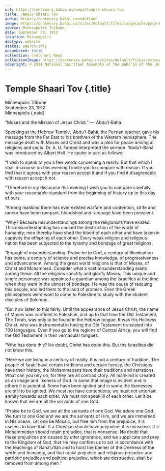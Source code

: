```yaml
---
url: https://centenary.bahai.us/news/temple-shaari-tov
title: Temple Shaari Tov
audio: https://centenary.bahai.usundefined
image: https://centenary.bahai.us/sites/default/files/imagecache/page-main-image/images/press_clippings/19120923%2CMinneapolis%20Tribune%2CMoses%20and%20the%20Mission%20of%20Jesus%20Christ.png
source: Minneapolis Tribune
date: September 23, 1912
location: Minneapolis
doctype: website
status: search-only
encumbered: false
collection: Centenary News
collectionImage: https://centenary.bahai.us/sites/default/files/imagecache/theme-image/main_image/abdulbaha-overview-small_0.jpg
copyright: © 2011 National Spiritual Assembly of the Bahá’ís of the United States
---
```



# Temple Shaari Tov {.title}

Minneapolis Tribune  
September 23, 1912  
Minneapolis
{.noid}  



“Moses and the Mission of Jesus Christ.” — ‘Abdu’l-Bahá.

Speaking at the Hebrew Temple, ‘Abdu’l-Bahá, the Persian teacher, gave his message from the Far East to his brethren of the Western hemisphere. The message dealt with Moses and Christ and was a plea for peace among all religions and sects. Dr. A. U. Fareed interpreted the sermon. ‘Abdu’l-Bahá was introduced by Albert Hall. He spoke in part as follows:

“I wish to speak to you a few words concerning a reality. But that which I shall discourse on this evening I invite you to compare with reason. If you find that it agrees with your reason accept it and if you find it disagreeable with reason accept it not.

“Therefore in my discourse this evening I wish you to compare carefully with your reasonable standard from the beginning of history up to this day of ours.

“Among mankind there has ever existed warfare and contention, strife and rancor have been rampant, bloodshed and rampage have been prevalent.

“Why? Because misunderstandings among the religionists have existed. This misunderstanding has caused the destruction of the world of humanity; men thereby have shed the blood of each other and have taken in captivity the offspring of each other. Every weak religion and religious nation has been subjected to the tyranny and bondage of great religions.

“Enough of misunderstanding. Praise be to God, a century of illumination has come, a century of science and precise knowledge, of progressiveness and advancement. Among the great world religions is that of Moses, of Christ and Mohammed. Consider what a vast misunderstanding exists among these. All the religions sanctify and glorify Moses. This unique and single personage was appointed a guardian among the Israelites at the time when they were in the utmost of bondage. He was the cause of rescuing this people, and led them to the land of promise. Even the Greek philosophers were wont to come to Palestine to study with the student disciples of Solomon.

“But now listen to this fairly. Until the appearance of Jesus Christ, the name of Moses was confined to Palestine, and up to that time the Old Testament, The Torah, was only to be found in the Hebrew tongue. It was His Holiness Christ, who was instrumental in having the Old Testament translated into 700 languages. Even if you go to the regions of Central Africa, you will find the Old Testament in their vernacular tongues.

“Who has done this? No doubt, Christ has done this. But the Israelites did not know this.

“Here we are living in a century of reality. It is not a century of tradition. The people of Israel have certain traditions and certain heresy, the Christians have their history, the Mohammedans have their traditions and narrations. What can you rely on, for they are all contradictory. All mankind is created as an image and likeness of God. In some that image is evident and in others it is potential. Some have been ignited and in some the likenesses are still to be ignited. We must not have contentions; we must not entertain enmity towards each other. We must not speak ill of each other. Let it be known that we are all the servants of one God.

“Praise be to God, we are all the servants of one God. We adore one God. We turn to one God and we are the servants of Him, and we are immersed in His ocean. Let one be Mosaic, but free him from the prejudice, it is useless to have that. If a Christian should have prejudice, it is nonsense. If a Mohammedan should retain prejudice, that is nonsense. No doubt that these prejudices are caused by utter ignorance, and we supplicate and pray to the Kingdom of God, that He may confirm us to act in accordance with the teachings of Bahá’u’lláh and to hoist the banner of the Oneness of the world and humanity, and that racial prejudice and religious prejudice and patriotic prejudice and political prejudice, which are destructive, shall be removed from among men.”